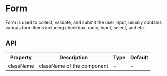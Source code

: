 # Form

Form is used to collect, validate, and submit the user input, usually contains various form items including checkbox, radio, input, select, and etc.

<div id="demos"></div>

## API

<div class="api-container">

| Property  | Description                | Type | Default |
| --------- | -------------------------- | ---- | ------- |
| className | className of the component | -    | -       |

</div>
